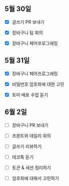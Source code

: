 ## 5월 30일

- [x] 글쓰기 PR 보내기
- [x] 장바구니 팀 회의
- [x] 장바구니 페어프로그래밍





## 5월 31일

- [x] 장바구니 페어프로그래밍
- [x] 비밀번호 암호화에 대한 고민
- [x] 토미 배포 수업 듣기



## 6월 2일

- [ ] 장바구니 PR 보내기
- [ ] 프론트와 데일리 회의
- [ ] 글쓰기 리뷰하기
- [ ] 테코톡 듣기
- [ ] 토큰 & 세션 정리하기
- [ ] 암호화에 대해서 고민하기

